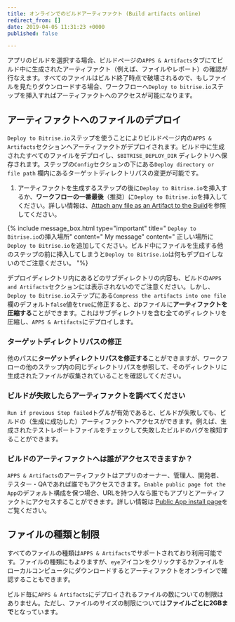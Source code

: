 ```yaml
---
title: オンラインでのビルドアーティファクト (Build artifacts online)
redirect_from: []
date: 2019-04-05 11:31:23 +0000
published: false

---
```

アプリのビルドを選択する場合、ビルドページの`APPS & Artifacts`タブにてビルド中に生成されたアーティファクト（例えば、ファイルやレポート）の確認が行なえます。すべてのファイルはビルド終了時点で破壊されるので、もしファイルを見たりダウンロードする場合、ワークフローへ`Deploy to bitrise.io`ステップを挿入すればアーティファクトへのアクセスが可能になります。

## アーティファクトへのファイルのデプロイ

`Deploy to Bitrise.io`ステップを使うことによりビルドページ内の`APPS & Artifacts`セクションへアーティファクトがデプロイされます。ビルド中に生成されたすべてのファイルをデプロイし、`$BITRISE_DEPLOY_DIR` ディレクトリへ保存されます。ステップの`Config`セクションの下にある`Deploy directory or file path` 欄内にあるターゲットディレクトリパスの変更が可能です。

1. アーティファクトを生成するステップの後に`Deploy to Bitrise.io`を挿入するか、**ワークフローの一番最後**（推奨）に`Deploy to Bitrise.io`を挿入してください。詳しい情報は、[Attach any file as an Artifact to the Build](https://devcenter.bitrise.io/tips-and-tricks/attach-any-file-to-build/)を参照してください。

{% include message_box.html type="important" title=" `Deploy to Bitrise.io`の挿入場所" content=" My message" content=" 正しい場所に`Deploy to Bitrise.io`を追加してください。ビルド中にファイルを生成する他のステップの前に挿入してしまうと`Deploy to Bitrise.io`は何もデプロイしないのでご注意ください。 "%}

デプロイディレクトリ内にあるどのサブディレクトリの内容も、ビルドの`APPS and Artifacts`セクションには表示されないのでご注意ください。しかし、`Deploy to Bitrise.io`ステップにある`Compress the artifacts into one file`欄のデフォルト`false`値を`true`に修正すると、zipファイルに**アーティファクトを圧縮する**ことができます。これはサブディレクトリを含む全てのディレクトリを圧縮し、`APPS & Artifacts`にデプロイします。

### ターゲットディレクトリパスの修正

他のパスに**ターゲットディレクトリパスを修正する**ことができますが、ワークフローの他のステップ内の同じディレクトリパスを参照して、そのディレクトリに生成されたファイルが収集されていることを確認してください。

### ビルドが失敗したらアーティファクトを調べてください

`Run if previous Step failed`トグルが有効であると、ビルドが失敗しても、ビルドの（生成に成功した）アーティファクトへアクセスができます。例えば、生成されたテストレポートファイルをチェックして失敗したビルドのバグを検知することができます。

### ビルドのアーティファクトへは誰がアクセスできますか？

`APPS & Artifacts`のアーティファクトはアプリのオーナー、管理人、開発者、テスター・QAであれば誰でもアクセスできます。`Enable public page fot the App`のデフォルト構成を保つ場合、URLを持つ人なら誰でもアプリとアーティファクトにアクセスすることができます。詳しい情報は [Public App install page](https://devcenter.bitrise.io/tutorials/deploy/bitrise-app-deployment/#public-app-install-page)をご覧ください。

## ファイルの種類と制限

すべてのファイルの種類は`APPS & Artifacts`でサポートされており利用可能です。ファイルの種類にもよりますが、`eye`アイコンをクリックするかファイルをローカルコンピュータにダウンロードするとアーティファクトをオンラインで確認することもできます。

ビルド毎に`APPS & Artifacts`にデプロイされるファイルの数についての制限はありません。ただし、ファイルのサイズの制限については**ファイルごとに2GBまで**となっています。